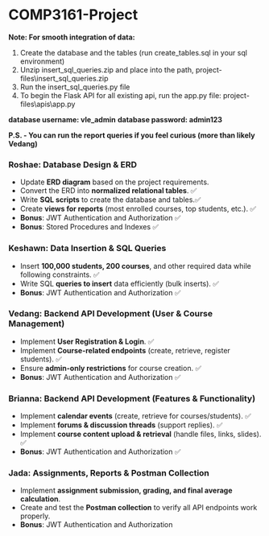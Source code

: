 # COMP3161-Project

**Note: For smooth integration of data:**
1. Create the database and the tables (run create_tables.sql in your sql environment)
2. Unzip insert_sql_queries.zip and place into the path, project-files\insert_sql_queries.zip 
3. Run the insert_sql_queries.py file
4. To begin the Flask API for all existing api, run the app.py file: project-files\apis\app.py

**database username: vle_admin**
**database password: admin123**

**P.S. - You can run the report queries if you feel curious (more than likely Vedang)**

### **Roshae: Database Design & ERD**

- Update **ERD diagram** based on the project requirements.
- Convert the ERD into **normalized relational tables**. ✅
- Write **SQL scripts** to create the database and tables.✅
- Create **views for reports** (most enrolled courses, top students, etc.). ✅
- **Bonus**: JWT Authentication and Authorization ✅
- **Bonus**: Stored Procedures and Indexes ✅

### **Keshawn: Data Insertion & SQL Queries**

- Insert **100,000 students, 200 courses**, and other required data while following constraints. ✅
- Write SQL **queries to insert** data efficiently (bulk inserts). ✅
- **Bonus**: JWT Authentication and Authorization ✅

### **Vedang: Backend API Development (User & Course Management)**

- Implement **User Registration & Login**. ✅
- Implement **Course-related endpoints** (create, retrieve, register students). ✅
- Ensure **admin-only restrictions** for course creation. ✅
- **Bonus**: JWT Authentication and Authorization ✅

### **Brianna: Backend API Development (Features & Functionality)**

- Implement **calendar events** (create, retrieve for courses/students). ✅
- Implement **forums & discussion threads** (support replies). ✅
- Implement **course content upload & retrieval** (handle files, links, slides). ✅
- **Bonus**: JWT Authentication and Authorization ✅

### **Jada: Assignments, Reports & Postman Collection**

- Implement **assignment submission, grading, and final average calculation**.
- Create and test the **Postman collection** to verify all API endpoints work properly.
- **Bonus**: JWT Authentication and Authorization 